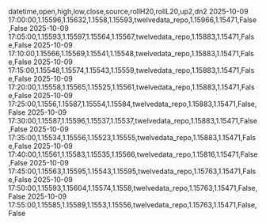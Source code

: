 datetime,open,high,low,close,source,rollH20,rollL20,up2,dn2
2025-10-09 17:00:00,1.15596,1.15632,1.1558,1.15593,twelvedata_repo,1.15966,1.15471,False,False
2025-10-09 17:05:00,1.15593,1.15597,1.15564,1.15567,twelvedata_repo,1.15883,1.15471,False,False
2025-10-09 17:10:00,1.15566,1.15569,1.15541,1.15548,twelvedata_repo,1.15883,1.15471,False,False
2025-10-09 17:15:00,1.15548,1.15574,1.15543,1.15559,twelvedata_repo,1.15883,1.15471,False,False
2025-10-09 17:20:00,1.15558,1.15565,1.15525,1.15561,twelvedata_repo,1.15883,1.15471,False,False
2025-10-09 17:25:00,1.1556,1.15587,1.15554,1.15584,twelvedata_repo,1.15883,1.15471,False,False
2025-10-09 17:30:00,1.15587,1.15596,1.15537,1.15537,twelvedata_repo,1.15883,1.15471,False,False
2025-10-09 17:35:00,1.15534,1.15556,1.15523,1.15555,twelvedata_repo,1.15883,1.15471,False,False
2025-10-09 17:40:00,1.15561,1.15583,1.15535,1.15566,twelvedata_repo,1.15816,1.15471,False,False
2025-10-09 17:45:00,1.15563,1.15595,1.15543,1.15595,twelvedata_repo,1.15763,1.15471,False,False
2025-10-09 17:50:00,1.15593,1.15604,1.15574,1.1558,twelvedata_repo,1.15763,1.15471,False,False
2025-10-09 17:55:00,1.15585,1.15589,1.1553,1.15556,twelvedata_repo,1.15763,1.15471,False,False
